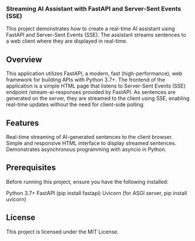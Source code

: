 ### Streaming AI Assistant with FastAPI and Server-Sent Events (SSE)

This project demonstrates how to create a real-time AI assistant using FastAPI and Server-Sent Events (SSE). The assistant streams sentences to a web client where they are displayed in real-time.

## Overview

This application utilizes FastAPI, a modern, fast (high-performance), web framework for building APIs with Python 3.7+.
The frontend of the application is a simple HTML page that listens to Server-Sent Events (SSE) endpoint /stream-ai-responses provided by FastAPI. As sentences are generated on the server, they are streamed to the client using SSE, enabling real-time updates without the need for client-side polling.

## Features

Real-time streaming of AI-generated sentences to the client browser.
Simple and responsive HTML interface to display streamed sentences.
Demonstrates asynchronous programming with asyncio in Python.


## Prerequisites

Before running this project, ensure you have the following installed:

Python 3.7+
FastAPI (pip install fastapi)
Uvicorn (for ASGI server, pip install uvicorn)


## License

This project is licensed under the MIT License.
